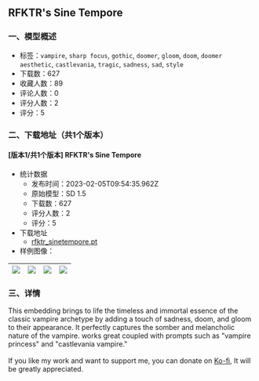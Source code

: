 ## RFKTR's Sine Tempore
### 一、模型概述

- 标签：`vampire`, `sharp focus`, `gothic`, `doomer`, `gloom`, `doom`, `doomer aesthetic`, `castlevania`, `tragic`, `sadness`, `sad`, `style`
- 下载数：627
- 收藏人数：89
- 评论人数：0
- 评分人数：2
- 评分：5

### 二、下载地址（共1个版本）

#### [版本1/共1个版本] RFKTR's Sine Tempore

- 统计数据
  - 发布时间：2023-02-05T09:54:35.962Z
  - 原始模型：SD 1.5
  - 下载数：627
  - 评分人数：2
  - 评分：5
- 下载地址
  - [rfktr_sinetempore.pt](https://civitai.com/api/download/models/5203)
- 样例图像：

| <img src="https://image.civitai.com/xG1nkqKTMzGDvpLrqFT7WA/5ef90590-9e80-481a-0313-443183e86200/width=450/75079.jpeg" /> | <img src="https://image.civitai.com/xG1nkqKTMzGDvpLrqFT7WA/3edf6202-adbc-4706-9756-aa2e3f694200/width=450/39551.jpeg" /> | <img src="https://image.civitai.com/xG1nkqKTMzGDvpLrqFT7WA/d4cb7c4a-5a29-4678-f324-75f723312700/width=450/39549.jpeg" /> | <img src="https://image.civitai.com/xG1nkqKTMzGDvpLrqFT7WA/f2562e1d-56f6-4ba1-829e-9eda7c0e5100/width=450/39543.jpeg" /> |
| ---- | ---- | ---- | ---- |


### 三、详情
<p>This embedding brings to life the timeless and immortal essence of the classic vampire archetype by adding a touch of sadness, doom, and gloom to their appearance. It perfectly captures the somber and melancholic nature of the vampire. works great coupled with prompts such as "vampire princess" and "castlevania vampire." <br /><br />If you like my work and want to support me, you can donate on <a target="_blank" rel="ugc" href="https://ko-fi.com/rfktr">Ko-fi</a>, It will be greatly appreciated.</p>